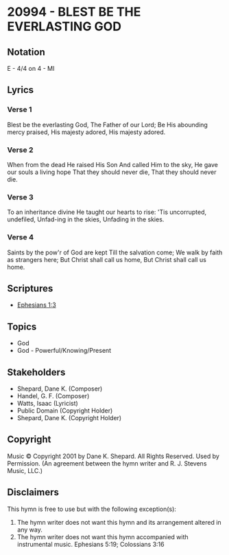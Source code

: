 # 20994 - BLEST BE THE EVERLASTING GOD

## Notation

E - 4/4 on 4 - MI

## Lyrics

### Verse 1

Blest be the everlasting God, The Father of our Lord; Be His abounding mercy praised, His majesty adored, His majesty adored.

### Verse 2

When from the dead He raised His Son And called Him to the sky, He gave our souls a living hope That they should never die, That they should never die.

### Verse 3

To an inheritance divine He taught our hearts to rise: 'Tis uncorrupted, undefiled, Unfad-ing in the skies, Unfading in the skies.

### Verse 4

Saints by the pow'r of God are kept Till the salvation come; We walk by faith as strangers here; But Christ shall call us home, But Christ shall call us home.


## Scriptures

- [Ephesians 1:3](https://www.biblegateway.com/passage/?search=Ephesians%201%3A3)

## Topics

- God
- God - Powerful/Knowing/Present

## Stakeholders

- Shepard, Dane K. (Composer)
- Handel, G. F. (Composer)
- Watts, Isaac (Lyricist)
- Public Domain (Copyright Holder)
- Shepard, Dane K. (Copyright Holder)

## Copyright

Music © Copyright 2001 by Dane K. Shepard. All Rights Reserved. Used by Permission.
(An agreement between the hymn writer and R. J. Stevens Music, LLC.)

## Disclaimers

This hymn is free to use but with the following exception(s):
1. The hymn writer does not want this hymn and its arrangement altered in any way.
2. The hymn writer does not want this hymn accompanied with instrumental music.
Ephesians 5:19; Colossians 3:16

